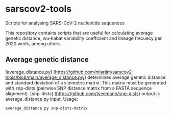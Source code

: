 # sarscov2-tools
Scripts for analysing SARS-CoV-2 nucleotide sequences

This repository contains scripts that are useful for calculating average genetic distance, wu-kabat variability coefficient and lineage frecuecy per 2020 week, among others

## Average genetic distance
[average_distance.py] (https://github.com/mlarjim/sarscov2-tools/blob/main/average_distance.py/) determines average genetic distance and standard deviation of a simmetric matrix. This matrix must be generated with snp-dists (pairwise SNP distance matrix from a FASTA sequence alignment). [snp-dists] (https://github.com/tseemann/snp-dists) output is average_distance.py input.
Usage:

```
average_distance.py snp-dists-matrix
```

